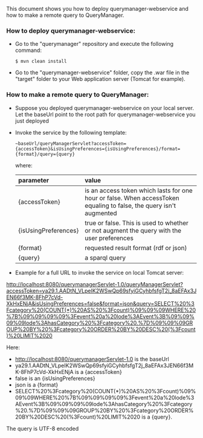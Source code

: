 This document shows you how to deploy querymanager-webservice and how to make a remote query to QueryManager.

### How to deploy querymanager-webservice:

- Go to the "querymanager" repository and execute the following command:
  ```
  $ mvn clean install
  ```

- Go to the "querymanager-webservice" folder, copy the .war file in the "target" folder to your Web application server (Tomcat for example).
  

### How to make a remote query to QueryManager:

- Suppose you deployed querymanager-webservice on your local server. Let the baseUrl point to the root path for querymanager-webservice you just deployed

- Invoke the service by the following template:

  ```
  ~baseUrl/queryManagerServlet?accessToken={accessToken}&isUsingPreferences={isUsingPreferences}/format={format}/query={query}
  ```
  
  where:
  
  |parameter|value|
  |:---------|:-----|
  |{accessToken}|is an access token which lasts for one hour or false. When accessToken equaling to false, the query isn't augmented| 
  |{isUsingPreferences}|true or false. This is used to whether or not augment the query with the user preferences|
  |{format}|requested result format (rdf or json)|
  |{query}|a sparql query|
  
-  Example for a full URL to invoke the service on local Tomcat server:
  
  [http://localhost:8080/querymanagerServlet-1.0/queryManagerServlet?accessToken=ya29.1.AADtN_VLpeIK2WSwQp69sfyiGCyhbfsfgT2j_8aEFAx3JEN66f3MK-8FhP7cVd-XkHxENjA&isUsingPreferences=false&format=json&query=SELECT%20%3Fcategory%20(COUNT(*)%20AS%20%3Fcount)%09%09%09WHERE%20%7B%09%09%09%09%3Fevent%20a%20lode%3AEvent%3B%09%09%09%09lode%3AhasCategory%20%3Fcategory%20.%7D%09%09%09GROUP%20BY%20%3Fcategory%20ORDER%20BY%20DESC%20(%3Fcount)%20LIMIT%2020](http://localhost:8080/querymanagerServlet-1.0/queryManagerServlet?userKey=kinh&isUsingPreferences=false&format=json&query=SELECT%20%3Fcategory%20(COUNT(*)%20AS%20%3Fcount)%09%09%09WHERE%20%7B%09%09%09%09%3Fevent%20a%20lode%3AEvent%3B%09%09%09%09lode%3AhasCategory%20%3Fcategory%20.%7D%09%09%09GROUP%20BY%20%3Fcategory%20ORDER%20BY%20DESC%20(%3Fcount)%20LIMIT%2020)
  
  Here:
  - [http://localhost:8080/querymanagerServlet-1.0](http://localhost:8080/querymanagerServlet-1.0) is the baseUrl
  - ya29.1.AADtN_VLpeIK2WSwQp69sfyiGCyhbfsfgT2j_8aEFAx3JEN66f3MK-8FhP7cVd-XkHxENjA is a {accessToken}
  - false is an {isUsingPreferences}
  - json is a {format}
  - SELECT%20%3Fcategory%20(COUNT(*)%20AS%20%3Fcount)%09%09%09WHERE%20%7B%09%09%09%09%3Fevent%20a%20lode%3AEvent%3B%09%09%09%09lode%3AhasCategory%20%3Fcategory%20.%7D%09%09%09GROUP%20BY%20%3Fcategory%20ORDER%20BY%20DESC%20(%3Fcount)%20LIMIT%2020 is a {query}. 
  
  The query is UTF-8 encoded
